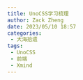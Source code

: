 ```yaml
---
title: UnoCSS学习梳理
author: Zack Zheng
date: 2023/05/10 18:57
categories:
 - 大海拾遗
tags:
 - UnoCSS
 - 前端
 - Xmind
---
```



<simple-img src="https://gitee.com/zackzhengxy/picGallery/raw/main/imgs/UnoCSS学习梳理.png" />
